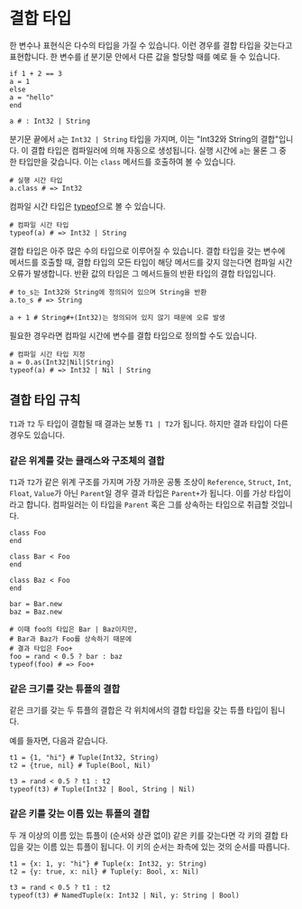 # 결합 타입

한 변수나 표현식은 다수의 타입을 가질 수 있습니다. 이런 경우를 결합 타입을 갖는다고 표현합니다. 한 변수를 [if](if.html) 분기문 안에서 다른 값을 할당할 때를 예로 들 수 있습니다.

```crystal
if 1 + 2 == 3
a = 1
else
a = "hello"
end

a # : Int32 | String
```

분기문 끝에서 `a`는 `Int32 | String` 타입을 가지며, 이는 "Int32와 String의 결합"입니다. 이 결합 타입은 컴파일러에 의해 자동으로 생성됩니다. 실행 시간에 `a`는 물론 그 중 한 타입만을 갖습니다. 이는 `class` 메서드를 호출하여 볼 수 있습니다.

```crystal
# 실행 시간 타입
a.class # => Int32
```

컴파일 시간 타입은 [typeof](typeof.html)으로 볼 수 있습니다.

```crystal
# 컴파일 시간 타입
typeof(a) # => Int32 | String
```

결합 타입은 아주 많은 수의 타입으로 이루어질 수 있습니다. 결합 타입을 갖는 변수에 메서드를 호출할 때, 결합 타입의 모든 타입이 해당 메서드를 갖지 않는다면 컴파일 시간 오류가 발생합니다. 반환 값의 타입은 그 메서드들의 반환 타입의 결합 타입입니다.

```crystal
# to_s는 Int32와 String에 정의되어 있으며 String을 반환
a.to_s # => String

a + 1 # String#+(Int32)는 정의되어 있지 않기 때문에 오류 발생
```

필요한 경우라면 컴파일 시간에 변수를 결합 타입으로 정의할 수도 있습니다.

```
# 컴파일 시간 타입 지정
a = 0.as(Int32|Nil|String)
typeof(a) # => Int32 | Nil | String
```

## 결합 타입 규칙

`T1`과 `T2` 두 타입이 결합될 때 결과는 보통 `T1 | T2`가 됩니다. 하지만 결과 타입이 다른 경우도 있습니다.

### 같은 위계를 갖는 클래스와 구조체의 결합

`T1`과 `T2`가 같은 위계 구조를 가지며 가장 가까운 공통 조상이 `Reference`, `Struct`, `Int`, `Float`, `Value`가 아닌 `Parent`일 경우 결과 타입은 `Parent+`가 됩니다. 이를 가상 타입이라고 합니다. 컴파일러는 이 타입을 `Parent` 혹은 그를 상속하는 타입으로 취급할 것입니다.

```crystal
class Foo
end

class Bar < Foo
end

class Baz < Foo
end

bar = Bar.new
baz = Baz.new

# 이때 foo의 타입은 Bar | Baz이지만,
# Bar과 Baz가 Foo를 상속하기 때문에
# 결과 타입은 Foo+
foo = rand < 0.5 ? bar : baz
typeof(foo) # => Foo+
```

### 같은 크기를 갖는 튜플의 결합

같은 크기를 갖는 두 튜플의 결합은 각 위치에서의 결합 타입을 갖는 튜플 타입이 됩니다.

예를 들자면, 다음과 같습니다.

```crystal
t1 = {1, "hi"} # Tuple(Int32, String)
t2 = {true, nil} # Tuple(Bool, Nil)

t3 = rand < 0.5 ? t1 : t2
typeof(t3) # Tuple(Int32 | Bool, String | Nil)
```

### 같은 키를 갖는 이름 있는 튜플의 결합

두 개 이상의 이름 있는 튜플이 (순서와 상관 없이) 같은 키를 갖는다면 각 키의 결합 타입을 갖는 이름 있는 튜플이 됩니다. 이 키의 순서는 좌측에 있는 것의 순서를 따릅니다.

```crystal
t1 = {x: 1, y: "hi"} # Tuple(x: Int32, y: String)
t2 = {y: true, x: nil} # Tuple(y: Bool, x: Nil)

t3 = rand < 0.5 ? t1 : t2
typeof(t3) # NamedTuple(x: Int32 | Nil, y: String | Bool)
```
